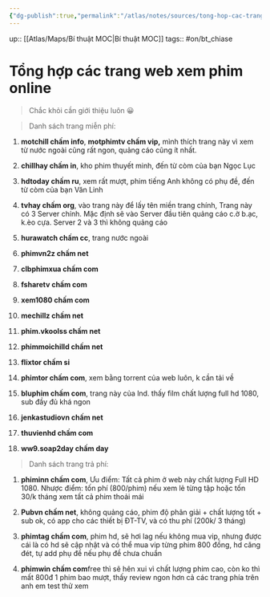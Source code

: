 ```yaml
---
{"dg-publish":true,"permalink":"/atlas/notes/sources/tong-hop-cac-trang-web-xem-phim-online/"}
---
```


up:: [[Atlas/Maps/Bí thuật MOC\|Bí thuật MOC]]
tags:: #on/bt_chiase

# Tổng hợp các trang web xem phim online

> Chắc khỏi cần giới thiệu luôn 😀


> Danh sách trang miễn phí:

1. **motchill chấm info**, **motphimtv chấm vip,** mình thích trang này vì xem từ nước ngoài cũng rất ngon, quảng cáo cũng ít nhất.
    
2. **chillhay chấm in**, kho phim thuyết minh, đến từ còm của bạn Ngọc Lục
    
3. **hdtoday chấm ru**, xem rất mượt, phim tiếng Anh không có phụ đề, đến từ còm của bạn Văn Linh
    
4. **tvhay chấm org**, vào trang này để lấy tên miền trang chính, Trang này có 3 Server chính. Mặc định sẽ vào Server đầu tiên quảng cáo c.ờ b.ạc, k.èo cựa. Server 2 và 3 thì không quảng cáo 
    
5. **hurawatch chấm cc**, trang nước ngoài
    
6. **phimvn2z chấm net**
    
7. **clbphimxua chấm com**
    
8. **fsharetv chấm com**
    
9. **xem1080 chấm com**
    
10. **mechillz chấm net**
    
11. **phim.vkoolss chấm net** 
    
12. **phimmoichilld chấm net**
    
13. **flixtor chấm si**
    
14. **phimtor chấm com**, xem bằng torrent của web luôn, k cần tải về
    
15. **bluphim chấm com**, trang này của lnd. thấy film chất lượng full hd 1080, sub đầy đủ khá ngon
    
16. **jenkastudiovn chấm net**
    
17. **thuvienhd chấm com**
    
18. **ww9.soap2day chấm day**


> Danh sách trang trả phí:

1. **phiminn chấm com**, Ưu điểm: Tất cả phim ở web này chất lượng Full HD 1080. Nhược điểm: tốn phí (800/phim) nếu xem lẻ từng tập hoặc tốn 30/k tháng xem tất cả phim thoải mái
    
2. **Pubvn chấm net**, không quảng cáo, phim độ phân giải + chất lượng tốt + sub ok, có app cho các thiết bị ĐT-TV, và có thu phí (200k/ 3 tháng)
    
3. **phimtag chấm com**, phim hd, sẽ hơi lag nếu không mua vip, nhưng được cái là có hd sẽ cập nhật và có thể mua vip từng phim 800 đồng, hd căng đét, tự add phụ đề nếu phụ đề chưa chuẩn
    
4. **phimwin chấm com**free thì sẽ hên xui vì chất lượng phim cao, còn ko thì mất 800đ 1 phim bao mượt, thấy review ngon hơn cả các trang phía trên anh em test thử xem